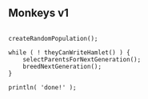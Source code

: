 ## Monkeys v1

<pre class="fragment"><code data-trim lang="javascript">
createRandomPopulation();

while ( ! theyCanWriteHamlet() ) {
    selectParentsForNextGeneration();
    breedNextGeneration();
}

println( 'done!' );
</code></pre>